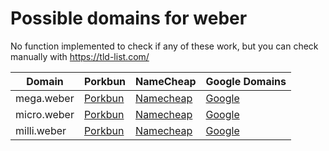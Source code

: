 # Possible domains for weber

No function implemented to check if any of these work, but you can check manually with https://tld-list.com/

| Domain | Porkbun | NameCheap | Google Domains |
|---|---|---|---|
| mega.weber | [Porkbun](https://porkbun.com/checkout/search?prb=e814663da1&tlds=&idnLanguage=&search=search&q=mega.weber) | [Namecheap](https://www.namecheap.com/domains/registration/results/?domain=mega.weber) | [Google](https://domains.google.com/registrar/search?searchTerm=mega.weber) |
| micro.weber | [Porkbun](https://porkbun.com/checkout/search?prb=e814663da1&tlds=&idnLanguage=&search=search&q=micro.weber) | [Namecheap](https://www.namecheap.com/domains/registration/results/?domain=micro.weber) | [Google](https://domains.google.com/registrar/search?searchTerm=micro.weber) |
| milli.weber | [Porkbun](https://porkbun.com/checkout/search?prb=e814663da1&tlds=&idnLanguage=&search=search&q=milli.weber) | [Namecheap](https://www.namecheap.com/domains/registration/results/?domain=milli.weber) | [Google](https://domains.google.com/registrar/search?searchTerm=milli.weber) |
